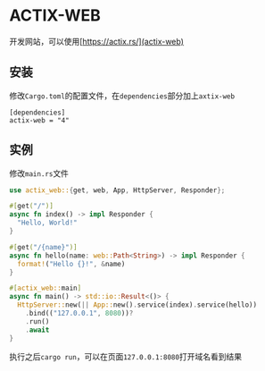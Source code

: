 # ACTIX-WEB


开发网站，可以使用[https://actix.rs/](actix-web)


## 安装
 

修改`Cargo.toml`的配置文件，在`dependencies`部分加上`axtix-web`


```config
[dependencies]
actix-web = "4"
```


## 实例


修改`main.rs`文件


```rust
use actix_web::{get, web, App, HttpServer, Responder};

#[get("/")]
async fn index() -> impl Responder {
  "Hello, World!"
}

#[get("/{name}")]
async fn hello(name: web::Path<String>) -> impl Responder {
  format!("Hello {}!", &name)
}

#[actix_web::main]
async fn main() -> std::io::Result<()> {
  HttpServer::new(|| App::new().service(index).service(hello))
    .bind(("127.0.0.1", 8080))?
    .run()
    .await
}
```


执行之后```cargo run```，可以在页面`127.0.0.1:8080`打开域名看到结果


